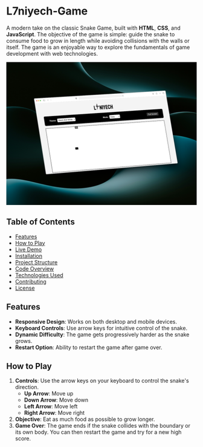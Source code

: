 # L7niyech-Game

A modern take on the classic Snake Game, built with **HTML**, **CSS**, and **JavaScript**. The objective of the game is simple: guide the snake to consume food to grow in length while avoiding collisions with the walls or itself. The game is an enjoyable way to explore the fundamentals of game development with web technologies.

![Snake Game Screenshot](./images/thumbnail.png) 
## Table of Contents

- [Features](#features)
- [How to Play](#how-to-play)
- [Live Demo](#live-demo)
- [Installation](#installation)
- [Project Structure](#project-structure)
- [Code Overview](#code-overview)
- [Technologies Used](#technologies-used)
- [Contributing](#contributing)
- [License](#license)

## Features

- **Responsive Design**: Works on both desktop and mobile devices.
- **Keyboard Controls**: Use arrow keys for intuitive control of the snake.
- **Dynamic Difficulty**: The game gets progressively harder as the snake grows.
- **Restart Option**: Ability to restart the game after game over.

## How to Play

1. **Controls**: Use the arrow keys on your keyboard to control the snake's direction.
   - **Up Arrow**: Move up
   - **Down Arrow**: Move down
   - **Left Arrow**: Move left
   - **Right Arrow**: Move right
2. **Objective**: Eat as much food as possible to grow longer.
3. **Game Over**: The game ends if the snake collides with the boundary or its own body. You can then restart the game and try for a new high score.



